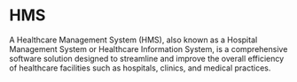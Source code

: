 # HMS
A Healthcare Management System (HMS), also known as a Hospital Management System or Healthcare Information System, is a comprehensive software solution designed to streamline and improve the overall efficiency of healthcare facilities such as hospitals, clinics, and medical practices. 
